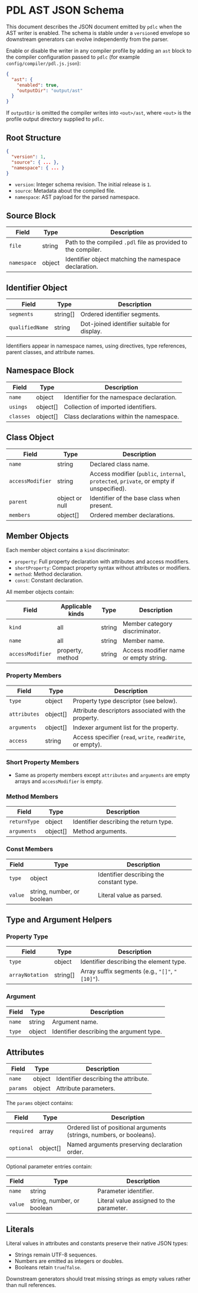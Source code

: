 # PDL AST JSON Schema

This document describes the JSON document emitted by `pdlc` when the AST writer is enabled. The schema is stable under a `version`ed envelope so downstream generators can evolve independently from the parser.

Enable or disable the writer in any compiler profile by adding an `ast` block to the compiler configuration passed to `pdlc` (for example `config/compiler/pdl.js.json`):

```json
{
  "ast": {
    "enabled": true,
    "outputDir": "output/ast"
  }
}
```

If `outputDir` is omitted the compiler writes into `<out>/ast`, where `<out>` is the profile output directory supplied to `pdlc`.

## Root Structure

```json
{
  "version": 1,
  "source": { ... },
  "namespace": { ... }
}
```

- `version`: Integer schema revision. The initial release is `1`.
- `source`: Metadata about the compiled file.
- `namespace`: AST payload for the parsed namespace.

## Source Block

| Field | Type | Description |
| ----- | ---- | ----------- |
| `file` | string | Path to the compiled `.pdl` file as provided to the compiler. |
| `namespace` | object | Identifier object matching the namespace declaration. |

## Identifier Object

| Field | Type | Description |
| ----- | ---- | ----------- |
| `segments` | string[] | Ordered identifier segments. |
| `qualifiedName` | string | Dot-joined identifier suitable for display. |

Identifiers appear in namespace names, using directives, type references, parent classes, and attribute names.

## Namespace Block

| Field | Type | Description |
| ----- | ---- | ----------- |
| `name` | object | Identifier for the namespace declaration. |
| `usings` | object[] | Collection of imported identifiers. |
| `classes` | object[] | Class declarations within the namespace. |

## Class Object

| Field | Type | Description |
| ----- | ---- | ----------- |
| `name` | string | Declared class name. |
| `accessModifier` | string | Access modifier (`public`, `internal`, `protected`, `private`, or empty if unspecified). |
| `parent` | object or null | Identifier of the base class when present. |
| `members` | object[] | Ordered member declarations. |

## Member Objects

Each member object contains a `kind` discriminator:

- `property`: Full property declaration with attributes and access modifiers.
- `shortProperty`: Compact property syntax without attributes or modifiers.
- `method`: Method declaration.
- `const`: Constant declaration.

All member objects contain:

| Field | Applicable kinds | Type | Description |
| ----- | ---------------- | ---- | ----------- |
| `kind` | all | string | Member category discriminator. |
| `name` | all | string | Member name. |
| `accessModifier` | property, method | string | Access modifier name or empty string. |

### Property Members

| Field | Type | Description |
| ----- | ---- | ----------- |
| `type` | object | Property type descriptor (see below). |
| `attributes` | object[] | Attribute descriptors associated with the property. |
| `arguments` | object[] | Indexer argument list for the property. |
| `access` | string | Access specifier (`read`, `write`, `readWrite`, or empty). |

### Short Property Members

- Same as property members except `attributes` and `arguments` are empty arrays and `accessModifier` is empty.

### Method Members

| Field | Type | Description |
| ----- | ---- | ----------- |
| `returnType` | object | Identifier describing the return type. |
| `arguments` | object[] | Method arguments. |

### Const Members

| Field | Type | Description |
| ----- | ---- | ----------- |
| `type` | object | Identifier describing the constant type. |
| `value` | string, number, or boolean | Literal value as parsed. |

## Type and Argument Helpers

### Property Type

| Field | Type | Description |
| ----- | ---- | ----------- |
| `type` | object | Identifier describing the element type. |
| `arrayNotation` | string[] | Array suffix segments (e.g., `"[]"`, `"[10]"`). |

### Argument

| Field | Type | Description |
| ----- | ---- | ----------- |
| `name` | string | Argument name. |
| `type` | object | Identifier describing the argument type. |

## Attributes

| Field | Type | Description |
| ----- | ---- | ----------- |
| `name` | object | Identifier describing the attribute. |
| `params` | object | Attribute parameters. |

The `params` object contains:

| Field | Type | Description |
| ----- | ---- | ----------- |
| `required` | array | Ordered list of positional arguments (strings, numbers, or booleans). |
| `optional` | object[] | Named arguments preserving declaration order. |

Optional parameter entries contain:

| Field | Type | Description |
| ----- | ---- | ----------- |
| `name` | string | Parameter identifier. |
| `value` | string, number, or boolean | Literal value assigned to the parameter. |

## Literals

Literal values in attributes and constants preserve their native JSON types:

- Strings remain UTF-8 sequences.
- Numbers are emitted as integers or doubles.
- Booleans retain `true`/`false`.

Downstream generators should treat missing strings as empty values rather than null references.
